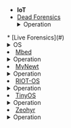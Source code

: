 * **IoT**
 * [Dead Forensics](#)
   <details>
    <summary>Operation</summary>
    <ul>
    <li> <a href="tools/dead_iot_data_recovering.md"> Data recovering / carving </a></li>
    <li> <a href="tools/dead_iot_encryption_check.md"> Disk encryption ckeck </a></li>
    <li> <a href="tools/dead_iot_disk_mounting.md"> Disk mounting </a></li>
    <li> <a href="tools/dead_iot_disk_replication.md"> Disk replication </a></li>
    <li> <a href="tools/dead_iot_integrity.md"> Replicated disk /image integrity validation </a></li>
    </ul>
  </details>
 * [Live Forensics](#)
   <details>
    <summary>OS</summary>
    <ul>
        <li> <a href="#"> Contiki </a>
            <details>
                <summary>Operation</summary>
                <ul>
                    <li> <a href="tools/"> Memory analysis </a></li>
                    <li> <a href="tools/"> Memory aquisition </a></li>
                </ul>
            </details>
        </li>
        <li> <a href="#"> FreeRETOS </a>
            <details>
                <summary>Operation</summary>
                <ul>
                    <li> <a href="tools/"> Memory analysis </a></li>
                    <li> <a href="tools/"> Memory aquisition </a></li>
                </ul>
            </details>
        </li>
        <li> <a href="#> LiteOS </a>
            <details>
                <summary>Operation</summary>
                <ul>
                    <li> <a href="tools/"> Memory analysis </a></li>
                    <li> <a href="tools/"> Memory aquisition </a></li>
                </ul>
            </details>
        </li>
        <li> <a href="#"> Mbed </a>
            <details>
                <summary>Operation</summary>
                <ul>
                    <li> <a href="tools/"> Memory analysis </a></li>
                    <li> <a href="tools/"> Memory aquisition </a></li>
                </ul>
            </details>
        </li>
        <li> <a href="#"> MyNewt </a>
            <details>
                <summary>Operation</summary>
                <ul>
                    <li> <a href="tools/"> Memory analysis </a></li>
                    <li> <a href="tools/"> Memory aquisition </a></li>
                </ul>
            </details>
        </li>
        <li> <a href="#"> RIOT-OS </a>
            <details>
                <summary>Operation</summary>
                <ul>
                    <li> <a href="tools/"> Memory analysis </a></li>
                    <li> <a href="tools/"> Memory aquisition </a></li>
                </ul>
            </details>
        </li>
        <li> <a href="#"> TinyOS </a>
            <details>
                <summary>Operation</summary>
                <ul>
                    <li> <a href="tools/"> Memory analysis </a></li>
                    <li> <a href="tools/"> Memory aquisition </a></li>
                </ul>
            </details>
        </li>
        <li> <a href="#"> Zeohyr </a>
            <details>
                <summary>Operation</summary>
                <ul>
                    <li> <a href="tools/"> Memory analysis </a></li>
                    <li> <a href="tools/"> Memory aquisition </a></li>
                </ul>
            </details>
        </li>
    </ul>
  </details>
